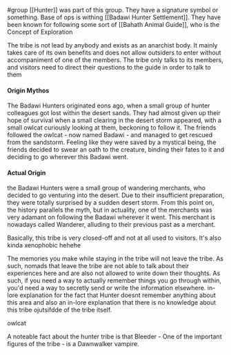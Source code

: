 #group 
[[Hunter]] was part of this group. They have a signature symbol or something. Base of ops is withing [[Badawi Hunter Settlement]].  They have been known for following some sort of [[Bahath Animal Guide]], who is the Concept of Exploration

The tribe is not lead by anybody and exists as an anarchist body. It mainly takes care of its own benefits and does not allow outsiders to enter without accompaniment of one of the members. The tribe only talks to its members, and visitors need to direct their questions to the guide in order to talk to them


#### Origin Mythos
The Badawi Hunters originated eons ago, when a small group of hunter colleagues got lost within the desert sands. They had almost given up their hope of survival when a small clearing in the desert storm appeared, with a small owlcat curiously looking at them, beckoning to follow it. The friends followed the owlcat - now named Badawi - and managed to get rescued from the sandstorm. Feeling like they were saved by a mystical being, the friends decided to swear an oath to the creature, binding their fates to it and deciding to go wherever this Badawi went.

#### Actual Origin
the Badawi Hunters were a small group of wandering merchants, who decided to go venturing into the desert. Due to their insufficient preparation, they were totally surprised by a sudden desert storm. From this point on, the history parallels the myth, but in actuality, one of the merchants was very adamant on following the Badawi wherever it went. This merchant is nowadays called Wanderer, alluding to their previous past as a merchant.

Basically, this tribe is very closed-off and not at all used to visitors. It's also kinda xenophobic hehehe

The memories you make while staying in the tribe will not leave the tribe. As such, nomads that leave the tribe are not able to talk about their experiences here and are also not allowed to write down their thoughts. As such, if you need a way to actually remember things you go through within, you'd need a way to secretly send or write the information elsewhere.
	in-lore explanation for the fact that Hunter doesnt remember anything about this area and also an in-lore explanation that there is no knowledge about this tribe ojutsifdde of the tribe itself.

owlcat

A noteable fact about the hunter tribe is that Bleeder - One of the important figures of the tribe - is a Dawnwalker vampire.